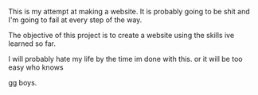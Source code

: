 This is my attempt at making a website. It is probably going to be shit 
and I'm going to fail at every step of the way. 

The objective of this project is to create a website using the skills ive 
learned so far. 

I will probably hate my life by the time im done with this. or it will be 
too easy who knows

gg boys.
